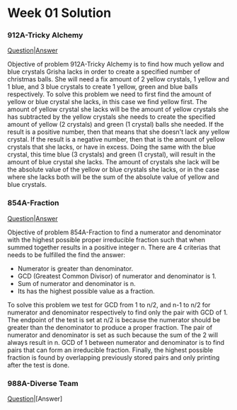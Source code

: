 # Week 01 Solution

### 912A-Tricky Alchemy

[Question](http://codeforces.com/contest/912/problem/A)|[Answer](http://codeforces.com/contest/912/submission/42297123)

Objective of problem 912A-Tricky Alchemy is to find how much yellow and blue crystals Grisha lacks in order to create a specified number 
of christmas balls. She will need a fix amount of 2 yellow crystals, 1 yellow and 1 blue, and 3 blue crystals to create 1 yellow, green 
and blue balls respectively. To solve this problem we need to first find the amount of yellow or blue crystal she lacks, in this case we
find yellow first. The amount of yellow crystal she lacks will be the amount of yellow crystals she has subtracted by the yellow crystals
she needs to create the specified amount of yellow (2 crystals) and green (1 crystal) balls she needed. If the result is a positive number,
then that means that she doesn't lack any yellow crystal. If the result is a negative number, then that is the amount of yellow crystals
that she lacks, or have in excess. Doing the same with the blue crystal, this time blue (3 crystals) and green (1 crystal), will result 
in the amount of blue crystal she lacks. The amount of crystals she lack will be the absolute value of the yellow or blue crystals she
lacks, or in the case where she lacks both will be the sum of the absolute value of yellow and blue crystals.


### 854A-Fraction
[Question](http://codeforces.com/contest/854/problem/A)|[Answer](http://codeforces.com/contest/854/submission/42413745)

Objective of problem 854A-Fraction to find a numerator and denominator with the highest possible proper irreducible fraction such that
when summed together results in a positive integer n. There are 4 criterias that needs to be fulfilled the find the answer:
* Numerator is greater than denominator.
* GCD (Greatest Common Divisor) of numerator and denominator is 1.
* Sum of numerator and denominator is n.
* Its has the highest possible value as a fraction.

To solve this problem we test for GCD from 1 to n/2, and n-1 to n/2 for numerator and denominator respectively to find only the pair with
GCD of 1. The endpoint of the test is set at n/2 is because the numerator should be greater than the denominator to produce a proper 
fraction. The pair of numerator and denominator is set as such because the sum of the 2 will always result in n. GCD of 1 between 
numerator and denominator is to find pairs that can form an irreducible fraction. Finally, the highest possible fraction is found by
overlapping previously stored pairs and only printing after the test is done. 


### 988A-Diverse Team
[Question](http://codeforces.com/contest/988/problem/A)|[Answer]

